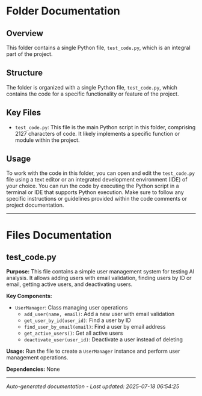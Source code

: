 # Folder Documentation

## Overview
This folder contains a single Python file, `test_code.py`, which is an integral part of the project.

## Structure
The folder is organized with a single Python file, `test_code.py`, which contains the code for a specific functionality or feature of the project.

## Key Files
- `test_code.py`: This file is the main Python script in this folder, comprising 2127 characters of code. It likely implements a specific function or module within the project.

## Usage
To work with the code in this folder, you can open and edit the `test_code.py` file using a text editor or an integrated development environment (IDE) of your choice. You can run the code by executing the Python script in a terminal or IDE that supports Python execution. Make sure to follow any specific instructions or guidelines provided within the code comments or project documentation.

---

# Files Documentation

## test_code.py

**Purpose:** This file contains a simple user management system for testing AI analysis. It allows adding users with email validation, finding users by ID or email, getting active users, and deactivating users.

**Key Components:**
- `UserManager`: Class managing user operations
  - `add_user(name, email)`: Add a new user with email validation
  - `get_user_by_id(user_id)`: Find a user by ID
  - `find_user_by_email(email)`: Find a user by email address
  - `get_active_users()`: Get all active users
  - `deactivate_user(user_id)`: Deactivate a user instead of deleting

**Usage:** Run the file to create a `UserManager` instance and perform user management operations.

**Dependencies:** None

---
*Auto-generated documentation - Last updated: 2025-07-18 06:54:25*
